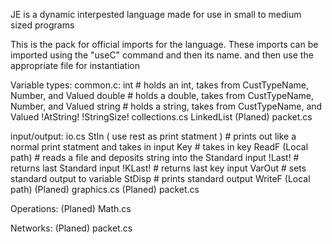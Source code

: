 JE is a dynamic interpested language made for use in small to medium sized programs

This is the pack for official imports for the language.
These imports can be imported using the "useC" command and then its name. and then use the appropriate file for instantiation


Variable types:
	common.c:
		int # holds an int, takes from CustTypeName, Number, and Valued
		double # holds a double, takes from CustTypeName, Number, and Valued
		string # holds a string, takes from CustTypeName, and Valued
		!AtString! 
		!StringSize!
	collections.cs
		LinkedList
	(Planed) packet.cs
	
	
input/output:
	io.cs
		StIn ( use rest as print statment ) # prints out like a normal print statment and takes in input
		Key # takes in key
		ReadF (Local path) # reads a file and deposits string into the Standard input
		!Last! # returns last Standard input
		!KLast! # returns last key input
		VarOut # sets standard output to variable
		StDisp # prints standard output
		WriteF (Local path)
	(Planed) graphics.cs
	(Planed) packet.cs
	
Operations:
	(Planed) Math.cs
	
Networks:
	(Planed) packet.cs
	
